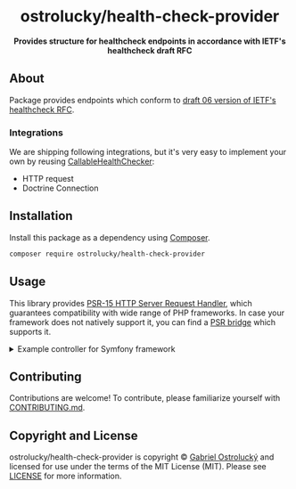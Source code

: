 <h1 align="center">ostrolucky/health-check-provider</h1>

<p align="center">
    <strong>Provides structure for healthcheck endpoints in accordance with IETF's healthcheck draft RFC</strong>
</p>

<!--
TODO: Make sure the following URLs are correct and working for your project.
      Then, remove these comments to display the badges, giving users a quick
      overview of your package.

<p align="center">
    <a href="https://github.com/ostrolucky/health-check-provider"><img src="https://img.shields.io/badge/source-health--check--provider/health--check--provider-blue.svg?style=flat-square" alt="Source Code"></a>
    <a href="https://packagist.org/packages/ostrolucky/health-check-provider"><img src="https://img.shields.io/packagist/v/ostrolucky/health-check-provider.svg?style=flat-square&label=release" alt="Download Package"></a>
    <a href="https://php.net"><img src="https://img.shields.io/packagist/php-v/ostrolucky/health-check-provider.svg?style=flat-square&colorB=%238892BF" alt="PHP Programming Language"></a>
    <a href="https://github.com/ostrolucky/health-check-provider/blob/main/LICENSE"><img src="https://img.shields.io/packagist/l/ostrolucky/health-check-provider.svg?style=flat-square&colorB=darkcyan" alt="Read License"></a>
    <a href="https://github.com/ostrolucky/health-check-provider/actions/workflows/continuous-integration.yml"><img src="https://img.shields.io/github/actions/workflow/status/ostrolucky/health-check-provider/continuous-integration.yml?branch=main&style=flat-square&logo=github" alt="Build Status"></a>
    <a href="https://codecov.io/gh/ostrolucky/health-check-provider"><img src="https://img.shields.io/codecov/c/gh/ostrolucky/health-check-provider?label=codecov&logo=codecov&style=flat-square" alt="Codecov Code Coverage"></a>
    <a href="https://shepherd.dev/github/ostrolucky/health-check-provider"><img src="https://img.shields.io/endpoint?style=flat-square&url=https%3A%2F%2Fshepherd.dev%2Fgithub%2Fostrolucky%2Fhealth-check-provider2%2Fcoverage" alt="Psalm Type Coverage"></a>
</p>
-->


## About
Package provides endpoints which conform to <a href="https://datatracker.ietf.org/doc/html/draft-inadarei-api-health-check-06">draft 06 version of IETF's healthcheck RFC</a>.

### Integrations
We are shipping following integrations, but it's very easy to implement your own by reusing [CallableHealthChecker](src/HealthChecker/CallableHealthChecker.php):
- HTTP request
- Doctrine Connection

## Installation

Install this package as a dependency using [Composer](https://getcomposer.org).

``` bash
composer require ostrolucky/health-check-provider
```

## Usage

This library provides [PSR-15 HTTP Server Request Handler](https://www.php-fig.org/psr/psr-15/), which guarantees
compatibility with wide range of PHP frameworks. In case your framework does not natively support it, you can find
a [PSR bridge](https://symfony.com/doc/current/components/psr7.html) which supports it.

<details>
<summary>Example controller for Symfony framework</summary>

For this example, on top of standard symfony packages, you also need `php-http/discovery` and `symfony/psr-http-message-bridge` packages.

```php
use Doctrine\DBAL\Connection;
use GuzzleHttp\Psr7\HttpFactory;
use Ostrolucky\HealthCheckProvider\DTO\CheckDetails;
use Ostrolucky\HealthCheckProvider\DTO\HealthResponse;
use Ostrolucky\HealthCheckProvider\HealthChecker\CallableHealthChecker;
use Ostrolucky\HealthCheckProvider\HealthChecker\DoctrineConnectionHealthChecker;
use Ostrolucky\HealthCheckProvider\HealthChecker\HttpHealthChecker;
use Ostrolucky\HealthCheckProvider\RequestHandler;
use Psr\Http\Client\ClientInterface;
use Symfony\Bridge\PsrHttpMessage\Factory\HttpFoundationFactory;
use Symfony\Bridge\PsrHttpMessage\Factory\PsrHttpFactory;
use Symfony\Bundle\FrameworkBundle\Controller\AbstractController;
use Symfony\Component\DependencyInjection\Attribute\Autowire;
use Symfony\Component\HttpFoundation\Request;
use Symfony\Component\HttpFoundation\Response;
use Symfony\Component\Messenger\Transport\Receiver\MessageCountAwareInterface;
use Symfony\Component\Messenger\Transport\TransportInterface;
use Symfony\Component\Routing\Annotation\Route;

class GetHealthCheckController extends AbstractController
{
    public function __construct(
        #[Autowire(service: 'messenger.transport.amqp_dc_user_update')]
        private MessageCountAwareInterface&TransportInterface $transport,
        private Connection $connection,
        private ClientInterface $httpClient,
    ) {}

    #[Route(path: '/api/health_check')]
    public function __invoke(Request $request): Response
    {
        $psr17Factory = new HttpFactory();
        $psrBridge = new HttpFoundationFactory();

        return $psrBridge->createResponse(
            (new RequestHandler(
                new HealthResponse(),
                [
                    new CallableHealthChecker(new CheckDetails('AMQP'), fn () => $this->transport->getMessageCount()),
                    new DoctrineConnectionHealthChecker(new CheckDetails('Database'), $this->connection),
                    new HttpHealthChecker(
                        new CheckDetails('External API'),
                        $this->httpClient,
                        new \GuzzleHttp\Psr7\Request('GET', 'https://www.google.com'),
                    ),
                ],
                $psr17Factory,
                $psr17Factory,
            ))
                ->handle((new PsrHttpFactory($psr17Factory, $psr17Factory, $psr17Factory, $psr17Factory))
                    ->createRequest($request)),
        );
    }
}
```
</details>

## Contributing

Contributions are welcome! To contribute, please familiarize yourself with
[CONTRIBUTING.md](CONTRIBUTING.md).







## Copyright and License

ostrolucky/health-check-provider is copyright © [Gabriel Ostrolucký](mailto:gabriel.ostrolucky@gmail.com)
and licensed for use under the terms of the
MIT License (MIT). Please see [LICENSE](LICENSE) for more information.


